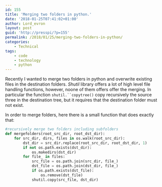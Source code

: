 ```yaml
---
id: 155
title: 'Merging two folders in python.'
date: '2018-01-25T07:41:02+01:00'
author: Lord_evron
layout: post
guid: 'http://presspi/?p=155'
permalink: /2018/01/25/merging-two-folders-in-python/
categories:
    - Technical
tags:
    - code
    - technology
    - python
---
```


Recently I wanted to merge two folders in python and overwrite existing files in the destination folders. *Shutil* library offers a lot of high level file handling functions, however, noone of them offers offer the merging.  In particular the function `shutil.``copytree()` copy recursively the source three in the destination tree, but it requires that the destination folder must not exist.

In order to merge folders, here there is a small function that does exactly that:

```python
#recursively merge two folders including subfolders
def mergefolders(root_src_dir, root_dst_dir):
    for src_dir, dirs, files in os.walk(root_src_dir):
        dst_dir = src_dir.replace(root_src_dir, root_dst_dir, 1)
        if not os.path.exists(dst_dir):
            os.makedirs(dst_dir)
        for file_ in files:
            src_file = os.path.join(src_dir, file_)
            dst_file = os.path.join(dst_dir, file_)
            if os.path.exists(dst_file):
                os.remove(dst_file)
            shutil.copy(src_file, dst_dir)

```